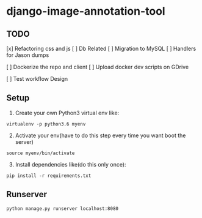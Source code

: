 # django-image-annotation-tool

## TODO
[x] Refactoring css and js
[ ] Db Related
  [ ] Migration to MySQL
  [ ] Handlers for Jason dumps

[ ] Dockerize the repo and client
  [ ] Upload docker dev scripts on GDrive

[ ] Test workflow Design

## Setup
1. Create your own Python3 virtual env like:
```shell
virtualenv -p python3.6 myenv
```
2. Activate your env(have to do this step every time you want boot the server)
```shell
source myenv/bin/activate
```
3. Install dependencies like(do this only once):
```shell
pip install -r requirements.txt
```

## Runserver
```shell
python manage.py runserver localhost:8080
```
